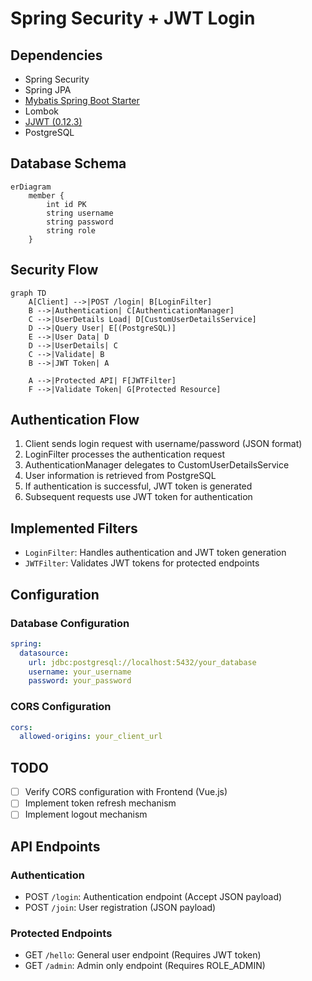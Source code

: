 # Spring Security + JWT Login

## Dependencies

- Spring Security
- Spring JPA
- [Mybatis Spring Boot Starter](https://mvnrepository.com/artifact/org.mybatis.spring.boot/mybatis-spring-boot-starter)
- Lombok
- [JJWT (0.12.3)](https://github.com/jwtk/jjwt)
- PostgreSQL

## Database Schema

```mermaid
erDiagram
    member {
        int id PK
        string username
        string password
        string role
    }
```

## Security Flow

```mermaid
graph TD
    A[Client] -->|POST /login| B[LoginFilter]
    B -->|Authentication| C[AuthenticationManager]
    C -->|UserDetails Load| D[CustomUserDetailsService]
    D -->|Query User| E[(PostgreSQL)]
    E -->|User Data| D
    D -->|UserDetails| C
    C -->|Validate| B
    B -->|JWT Token| A

    A -->|Protected API| F[JWTFilter]
    F -->|Validate Token| G[Protected Resource]
```

## Authentication Flow

1. Client sends login request with username/password (JSON format)
2. LoginFilter processes the authentication request
3. AuthenticationManager delegates to CustomUserDetailsService
4. User information is retrieved from PostgreSQL
5. If authentication is successful, JWT token is generated
6. Subsequent requests use JWT token for authentication

## Implemented Filters

- `LoginFilter`: Handles authentication and JWT token generation
- `JWTFilter`: Validates JWT tokens for protected endpoints

## Configuration

### Database Configuration
```yaml
spring:
  datasource:
    url: jdbc:postgresql://localhost:5432/your_database
    username: your_username
    password: your_password
```

### CORS Configuration
```yaml
cors:
  allowed-origins: your_client_url
```

## TODO

- [ ] Verify CORS configuration with Frontend (Vue.js)
- [ ] Implement token refresh mechanism
- [ ] Implement logout mechanism

## API Endpoints

### Authentication
- POST `/login`: Authentication endpoint (Accept JSON payload)
- POST `/join`: User registration (JSON payload)

### Protected Endpoints
- GET `/hello`: General user endpoint (Requires JWT token)
- GET `/admin`: Admin only endpoint (Requires ROLE_ADMIN)
